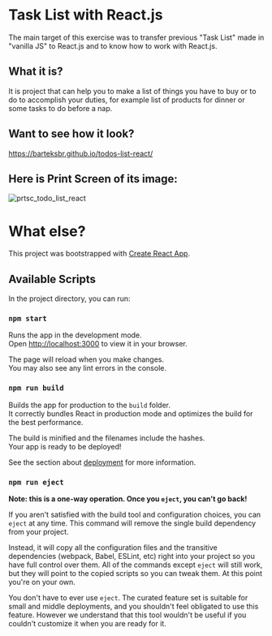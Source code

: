 # Task List with React.js

The main target of this exercise was to transfer previous "Task List" made in "vanilla JS" to React.js and to know how to work with React.js.

## What it is?
It is project that can help you to make a list of things you have to buy or to do to accomplish your duties,
for example list of products for dinner or some tasks to do before a nap.

## Want to see how it look?
https://barteksbr.github.io/todos-list-react/

## Here is Print Screen of its image:

![prtsc_todo_list_react](https://user-images.githubusercontent.com/118526358/213133645-181e78e5-8f4c-4bcb-84af-2488d834efb2.png)


# What else?
This project was bootstrapped with [Create React App](https://github.com/facebook/create-react-app).

## Available Scripts

In the project directory, you can run:

### `npm start`

Runs the app in the development mode.\
Open [http://localhost:3000](http://localhost:3000) to view it in your browser.

The page will reload when you make changes.\
You may also see any lint errors in the console.

### `npm run build`

Builds the app for production to the `build` folder.\
It correctly bundles React in production mode and optimizes the build for the best performance.

The build is minified and the filenames include the hashes.\
Your app is ready to be deployed!

See the section about [deployment](https://facebook.github.io/create-react-app/docs/deployment) for more information.

### `npm run eject`

**Note: this is a one-way operation. Once you `eject`, you can't go back!**

If you aren't satisfied with the build tool and configuration choices, you can `eject` at any time. This command will remove the single build dependency from your project.

Instead, it will copy all the configuration files and the transitive dependencies (webpack, Babel, ESLint, etc) right into your project so you have full control over them. All of the commands except `eject` will still work, but they will point to the copied scripts so you can tweak them. At this point you're on your own.

You don't have to ever use `eject`. The curated feature set is suitable for small and middle deployments, and you shouldn't feel obligated to use this feature. However we understand that this tool wouldn't be useful if you couldn't customize it when you are ready for it.
